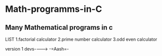 # Math-programms-in-C
Many Mathematical programs in c
-------------------------------------------------
LIST
1.factorial calculator
2.prime number calculator
3.odd even calculator

version 1
devs---->
-=Aash=-
